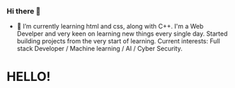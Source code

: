 ### Hi there 👋
- 🌱 I’m currently learning html and css, along with C++.
I'm a Web Develper and very keen on learning new things every single day.
Started building projects from the very start of learning.
Current interests: Full stack Developer / Machine learning / AI / Cyber Security.
<h1>HELLO!</h1>
<!--
**SarahSidAhmed/SarahSidAhmed** is a ✨ _special_ ✨ repository because its `README.md` (this file) appears on your GitHub profile.

Here are some ideas to get you started:

- 🔭 I’m currently working on ...

- 👯 I’m looking to collaborate on ...
- 🤔 I’m looking for help with ...
- 💬 Ask me about ...
- 📫 How to reach me: ...
- 😄 Pronouns: ...
- ⚡ Fun fact: ...
-->
